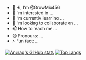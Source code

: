 - 👋 Hi, I’m @GrowMix456
- 👀 I’m interested in ...
- 🌱 I’m currently learning ...
- 💞️ I’m looking to collaborate on ...
- 📫 How to reach me ...
- 😄 Pronouns: ...
- ⚡ Fun fact: ...

<!---
GrowMix456/GrowMix456 is a ✨ special ✨ repository because its `README.md` (this file) appears on your GitHub profile.
You can click the Preview link to take a look at your changes.
--->
[![Anurag's GitHub stats](https://github-readme-stats.vercel.app/api?username=GrowMix456)](https://github.com/anuraghazra/github-readme-stats)
[![Top Langs](https://github-readme-stats.vercel.app/api/top-langs/?username=GrowMix456)](https://github.com/anuraghazra/github-readme-stats)
